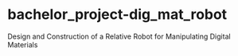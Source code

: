 # bachelor_project-dig_mat_robot
Design and Construction of a Relative Robot for Manipulating Digital Materials
